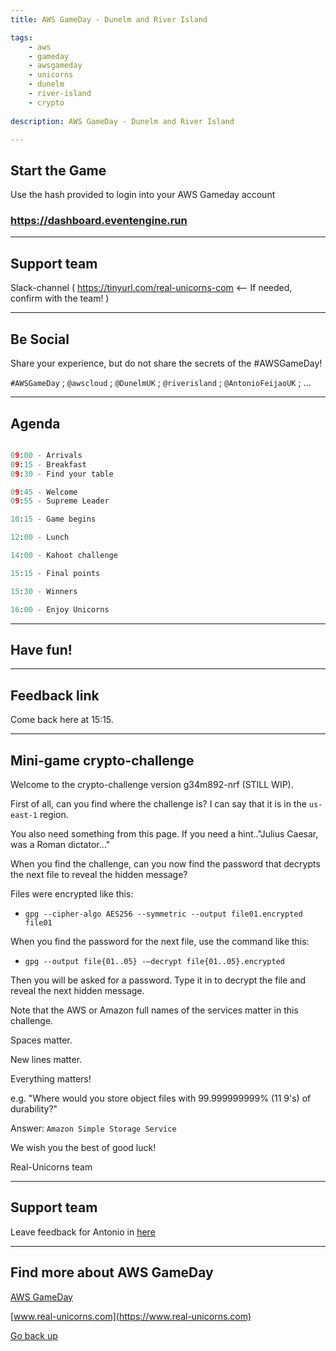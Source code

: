 ```yaml
---
title: AWS GameDay - Dunelm and River Island

tags:
    - aws
    - gameday
    - awsgameday
    - unicorns
    - dunelm
    - river-island
    - crypto
    
description: AWS GameDay - Dunelm and River Island

---
```


## Start the Game

Use the hash provided to login into your AWS Gameday account

### <https://dashboard.eventengine.run>

---

## Support team

Slack-channel ( https://tinyurl.com/real-unicorns-com <-- If needed, confirm with the team! )

---

## Be Social

Share your experience, but do not share the secrets of the #AWSGameDay!

`#AWSGameDay` ; `@awscloud` ; `@DunelmUK` ; `@riverisland` ; `@AntonioFeijaoUK` ; ... 

---

## Agenda

```python

09:00 - Arrivals
09:15 - Breakfast
09:30 - Find your table

09:45 - Welcome
09:55 - Supreme Leader

10:15 - Game begins

12:00 - Lunch

14:00 - Kahoot challenge

15:15 - Final points

15:30 - Winners

16:00 - Enjoy Unicorns

```

---

## Have fun!

---

## Feedback link

Come back here at 15:15.

---

## Mini-game crypto-challenge

Welcome to the crypto-challenge version g34m892-nrf (STILL WIP).

First of all, can you find where the challenge is? I can say that it is in the `us-east-1` region.

You also need something from this page. If you need a hint.."Julius Caesar, was a Roman dictator..."

When you find the challenge, can you now find the password that decrypts the next file to reveal the hidden message?

Files were encrypted like this:

 - `gpg --cipher-algo AES256 --symmetric --output file01.encrypted file01`

When you find the password for the next file, use the command like this:

 - `gpg --output file{01..05} -—decrypt file{01..05}.encrypted`

Then you will be asked for a password. Type it in to decrypt the file and reveal the next hidden message. 

Note that the AWS or Amazon full names of the services matter in this challenge.

Spaces matter.

New lines matter.

Everything matters!

e.g. "Where would you store object files with 99.999999999% (11 9's) of durability?"

Answer: `Amazon Simple Storage Service`


We wish you the best of good luck!

Real-Unicorns team

---

## Support team

Leave feedback for Antonio in [here](https://feedback.aws.amazon.com/?ea=feijao&fn=Antonio&ln=Feijao)

---

## Find more about AWS GameDay

[AWS GameDay](https://aws.amazon.com/gameday/)

[www.real-unicorns.com](https://www.real-unicorns.com)

[Go back up](#welcome)


